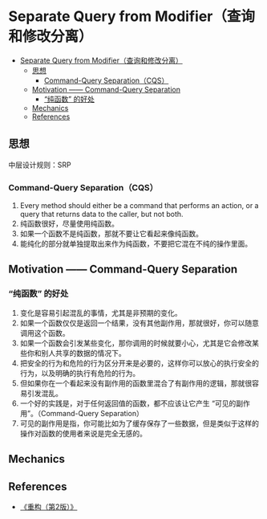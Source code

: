 # Separate Query from Modifier（查询和修改分离）

<!-- TOC -->

- [Separate Query from Modifier（查询和修改分离）](#separate-query-from-modifier查询和修改分离)
    - [思想](#思想)
        - [Command-Query Separation（CQS）](#command-query-separationcqs)
    - [Motivation —— Command-Query Separation](#motivation--command-query-separation)
        - [“纯函数” 的好处](#纯函数-的好处)
    - [Mechanics](#mechanics)
    - [References](#references)

<!-- /TOC -->


## 思想
中层设计规则：SRP

### Command-Query Separation（CQS）
1. Every method should either be a command that performs an action, or a query that returns data to the caller, but not both. 
2. 纯函数很好，尽量使用纯函数。
3. 如果一个函数不是纯函数，那就不要让它看起来像纯函数。
4. 能纯化的部分就单独提取出来作为纯函数，不要把它混在不纯的操作里面。


## Motivation —— Command-Query Separation
### “纯函数” 的好处
1. 变化是容易引起混乱的事情，尤其是非预期的变化。
2. 如果一个函数仅仅是返回一个结果，没有其他副作用，那就很好，你可以随意调用这个函数。
3. 如果一个函数会引发某些变化，那你调用的时候就要小心，尤其是它会修改某些你和别人共享的数据的情况下。
4. 把安全的行为和危险的行为区分开来是必要的，这样你可以放心的执行安全的行为，以及明确的执行有危险的行为。
5. 但如果你在一个看起来没有副作用的函数里混合了有副作用的逻辑，那就很容易引发混乱。
6. 一个好的实践是，对于任何返回值的函数，都不应该让它产生 “可见的副作用”。（Command-Query Separation）
7. 可见的副作用是指，你可能比如为了缓存保存了一些数据，但是类似于这样的操作对函数的使用者来说是完全无感的。


## Mechanics


## References
* [《重构（第2版）》](https://book.douban.com/subject/33400354/)
